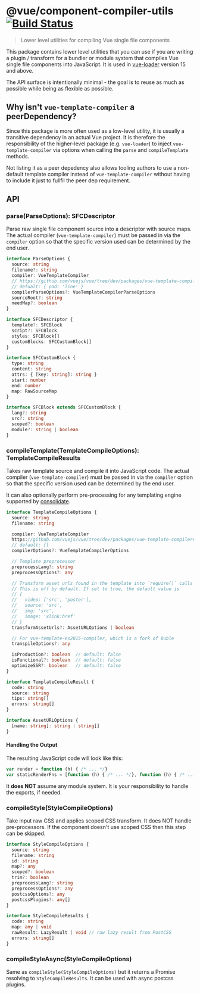 # @vue/component-compiler-utils [![Build Status](https://circleci.com/gh/vuejs/component-compiler-utils/tree/master.svg?style=shield)](https://circleci.com/gh/vuejs/component-compiler-utils/)

> Lower level utilities for compiling Vue single file components

This package contains lower level utilities that you can use if you are writing a plugin / transform for a bundler or module system that compiles Vue single file components into JavaScript. It is used in [vue-loader](https://github.com/vuejs/vue-loader) version 15 and above.

The API surface is intentionally minimal - the goal is to reuse as much as possible while being as flexible as possible.

## Why isn't `vue-template-compiler` a peerDependency?

Since this package is more often used as a low-level utility, it is usually a transitive dependency in an actual Vue project. It is therefore the responsibility of the higher-level package (e.g. `vue-loader`) to inject `vue-template-compiler` via options when calling the `parse` and `compileTemplate` methods.

Not listing it as a peer depedency also allows tooling authors to use a non-default template compiler instead of `vue-template-compiler` without having to include it just to fullfil the peer dep requirement.

## API

### parse(ParseOptions): SFCDescriptor

Parse raw single file component source into a descriptor with source maps. The actual compiler (`vue-template-compiler`) must be passed in via the `compiler` option so that the specific version used can be determined by the end user.

``` ts
interface ParseOptions {
  source: string
  filename?: string
  compiler: VueTemplateCompiler
  // https://github.com/vuejs/vue/tree/dev/packages/vue-template-compiler#compilerparsecomponentfile-options
  // defualt: { pad: 'line' }
  compilerParseOptions?: VueTemplateCompilerParseOptions
  sourceRoot?: string
  needMap?: boolean
}

interface SFCDescriptor {
  template?: SFCBlock
  script?: SFCBlock
  styles: SFCBlock[]
  customBlocks: SFCCustomBlock[]
}

interface SFCCustomBlock {
  type: string
  content: string
  attrs: { [key: string]: string }
  start: number
  end: number
  map: RawSourceMap
}

interface SFCBlock extends SFCCustomBlock {
  lang?: string
  src?: string
  scoped?: boolean
  module?: string | boolean
}
```

### compileTemplate(TemplateCompileOptions): TemplateCompileResults

Takes raw template source and compile it into JavaScript code. The actual compiler (`vue-template-compiler`) must be passed in via the `compiler` option so that the specific version used can be determined by the end user.

It can also optionally perform pre-processing for any templating engine supported by [consolidate](https://github.com/tj/consolidate.js/).

``` ts
interface TemplateCompileOptions {
  source: string
  filename: string

  compiler: VueTemplateCompiler
  https://github.com/vuejs/vue/tree/dev/packages/vue-template-compiler#compilercompiletemplate-options
  // default: {}
  compilerOptions?: VueTemplateCompilerOptions

  // Template preprocessor
  preprocessLang?: string
  preprocessOptions?: any

  // Transform asset urls found in the template into `require()` calls
  // This is off by default. If set to true, the default value is
  // {
  //   video: ['src', 'poster'],
  //   source: 'src',
  //   img: 'src',
  //   image: 'xlink:href'
  // }
  transformAssetUrls?: AssetURLOptions | boolean

  // For vue-template-es2015-compiler, which is a fork of Buble
  transpileOptions?: any

  isProduction?: boolean  // default: false
  isFunctional?: boolean  // default: false
  optimizeSSR?: boolean   // default: false
}

interface TemplateCompileResult {
  code: string
  source: string
  tips: string[]
  errors: string[]
}

interface AssetURLOptions {
  [name: string]: string | string[]
}
```

#### Handling the Output

The resulting JavaScript code will look like this:

``` js
var render = function (h) { /* ... */}
var staticRenderFns = [function (h) { /* ... */}, function (h) { /* ... */}]
```

It **does NOT** assume any module system. It is your responsibility to handle the exports, if needed.

### compileStyle(StyleCompileOptions)

Take input raw CSS and applies scoped CSS transform. It does NOT handle pre-processors. If the component doesn't use scoped CSS then this step can be skipped.

``` ts
interface StyleCompileOptions {
  source: string
  filename: string
  id: string
  map?: any
  scoped?: boolean
  trim?: boolean
  preprocessLang?: string
  preprocessOptions?: any
  postcssOptions?: any
  postcssPlugins?: any[]
}

interface StyleCompileResults {
  code: string
  map: any | void
  rawResult: LazyResult | void // raw lazy result from PostCSS
  errors: string[]
}
```

### compileStyleAsync(StyleCompileOptions)

Same as `compileStyle(StyleCompileOptions)` but it returns a Promise resolving to `StyleCompileResults`. It can be used with async postcss plugins.
